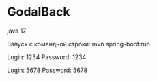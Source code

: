 # GodalBack

java 17

Запуск с командной строки: mvn spring-boot:run

Login: 1234
Password: 1234

Login: 5678
Password: 5678
